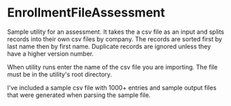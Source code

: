 # EnrollmentFileAssessment

Sample utility for an assessment. It takes the a csv file as an input and splits records into their own csv files by company. 
The records are sorted first by last name then by first name. Duplicate records are ignored unless they have a higher version number.

When utility runs enter the name of the csv file you are importing. The file must be in the utility's root directory.

I've included a sample csv file with 1000+ entries and sample output files that were generated when parsing the sample file.
